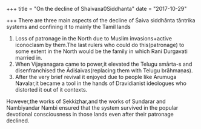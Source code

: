 +++
title = "On the decline of Shaivaxa0Siddhanta"
date = "2017-10-29"

+++
There are three main aspects of the decline of Śaiva siddhānta tāntrika
systems and confining it to mainly the Tamil lands



1.  Loss of patronage in the North due to Muslim invasions+active
    iconoclasm by them.The last rulers who could do this(patronage) to
    some extent in the North would be the family in which Rani Durgavati
    married in.
2.  When Vijayanagara came to power,it elevated the Telugu smārta-s and
    disenfranchised the Ādiśaivas(replacing them with Telugu brāhmaṇas).
3.  After the very brief revival it enjoyed due to people like Arumuga
    Navalar,it became a tool in the hands of Dravidianist ideologues who
    distorted it out of it contexts.

However,the works of Sekkizhar,and the works of Sundarar and Nambiyandar
Nambi ensured that the system survived in the popular devotional
consciousness in those lands even after their patronage declined.
